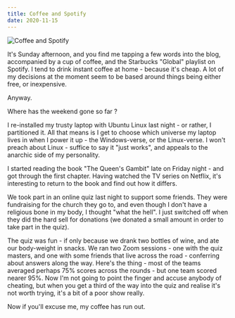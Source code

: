 ```yaml
---
title: Coffee and Spotify
date: 2020-11-15
---
```


![Coffee and Spotify](https://source.unsplash.com/LuQ2ex5HY3c/1600x900)

It's Sunday afternoon, and you find me tapping a few words into the blog, accompanied by a cup of coffee, and the Starbucks "Global" playlist on Spotify. I tend to drink instant coffee at home - because it's cheap. A lot of my decisions at the moment seem to be based around things being either free, or inexpensive.

Anyway.

Where has the weekend gone so far ?

I re-installed my trusty laptop with Ubuntu Linux last night - or rather, I partitioned it. All that means is I get to choose which universe my laptop lives in when I power it up - the Windows-verse, or the Linux-verse. I won't preach about Linux - suffice to say it "just works", and appeals to the anarchic side of my personality.

I started reading the book "The Queen's Gambit" late on Friday night - and got through the first chapter. Having watched the TV series on Netflix, it's interesting to return to the book and find out how it differs.

We took part in an online quiz last night to support some friends. They were fundraising for the church they go to, and even though I don't have a religious bone in my body, I thought "what the hell". I just switched off when they did the hard sell for donations (we donated a small amount in order to take part in the quiz).

The quiz was fun - if only because we drank two bottles of wine, and ate our body-weight in snacks. We ran two Zoom sessions - one with the quiz masters, and one with some friends that live across the road - conferring about answers along the way. Here's the thing - most of the teams averaged perhaps 75% scores across the rounds - but one team scored nearer 95%. Now I'm not going to point the finger and accuse anybody of cheating, but when you get a third of the way into the quiz and realise it's not worth trying, it's a bit of a poor show really.

Now if you'll excuse me, my coffee has run out.